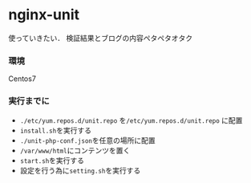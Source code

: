 # nginx-unit
使っていきたい．
検証結果とブログの内容ペタペタオタク

### 環境
Centos7

### 実行までに
- `./etc/yum.repos.d/unit.repo` を`/etc/yum.repos.d/unit.repo` に配置
- `install.sh`を実行する
- `./unit-php-conf.json`を任意の場所に配置
- `/var/www/html`にコンテンツを置く
- `start.sh`を実行する
- 設定を行う為に`setting.sh`を実行する

